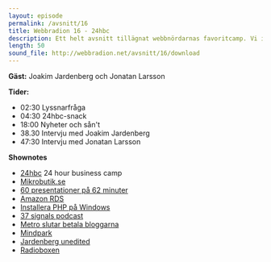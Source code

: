 ```yaml
---
layout: episode
permalink: /avsnitt/16
title: Webbradion 16 - 24hbc
description: Ett helt avsnitt tillägnat webbnördarnas favoritcamp. Vi intervjuar Joakim Jardenberg och Jonatan Larsson.
length: 50
sound_file: http://webbradion.net/avsnitt/16/download
---
```


**Gäst:** Joakim Jardenberg och Jonatan Larsson

**Tider:**

* 02:30 Lyssnarfråga
* 04:30 24hbc-snack
* 18:00 Nyheter och sån't
* 38.30 Intervju med Joakim Jardenberg
* 47:30 Intervju med Jonatan Larsson

**Shownotes**

* [24hbc](http://www.24hbc.com/) 24 hour business camp
* [Mikrobutik.se](http://mikrobutik.se/)
* [60 presentationer på 62 minuter](http://www.24hbc.com/2009/10/finalen-60-presentationer-pa-62-minuter.html)
* [Amazon RDS](http://developer.amazonwebservices.com/connect/kbcategory.jspa?categoryID=289)
* [Installera PHP på Windows](http://articles.sitepoint.com/article/php-windows-web-platform-installer)
* [37 signals podcast](http://37signals.com/svn/posts/1996-launch-the-debut-episode-of-the-37signals-podcast)
* [Metro slutar betala bloggarna](http://www.dagensmedia.se/nyheter/dig/article98050.ece)
* [Mindpark](http://www.mindpark.se/)
* [Jardenberg unedited](http://jardenberg.se)
* [Radioboxen](http://www.radioboxen.se)

